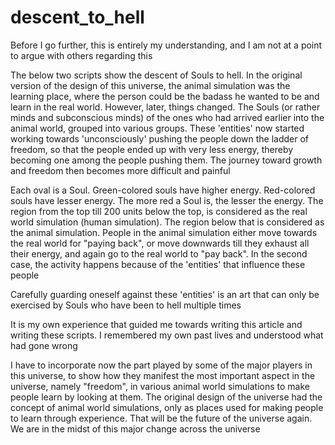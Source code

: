 # descent_to_hell

Before I go further, this is entirely my understanding, and I am not at a point to argue with others regarding this

The below two scripts show the descent of Souls to hell. In the original version of the design of this universe, the animal simulation was the learning place, where the person could be the badass he wanted to be and learn in the real world. However, later, things changed. The Souls (or rather minds and subconscious minds) of the ones who had arrived earlier into the animal world, grouped into various groups. These 'entities' now started working towards 'unconsciously' pushing the people down the ladder of freedom, so that the people ended up with very less energy, thereby becoming one among the people pushing them. The journey toward growth and freedom then becomes  more difficult and painful

Each oval is a Soul. Green-colored souls have higher energy. Red-colored souls have lesser energy. The more red a Soul is, the lesser the energy. The region from the top till 200 units below the top, is considered as the real world simulation (human simulation). The region below that is considered as the animal simulation. People in the animal simulation either move towards the real world for "paying back", or move downwards till they exhaust all their energy, and again go to the real world to "pay back". In the second case, the activity happens because of the 'entities' that influence these people

Carefully guarding oneself against these 'entities' is an art that can only be exercised by Souls who have been to hell multiple times

It is my own experience that guided me towards writing this article and writing these scripts. I remembered my own past lives and understood what had gone wrong

I have to incorporate now the part played by some of the major players in this universe, to show how they manifest the most important aspect in the universe, namely "freedom", in various animal world simulations to make people learn by looking at them. The original design of the universe had the concept of animal world simulations, only as places used for making people to learn through experience. That will be the future of the universe again. We are in the midst of this major change across the universe
